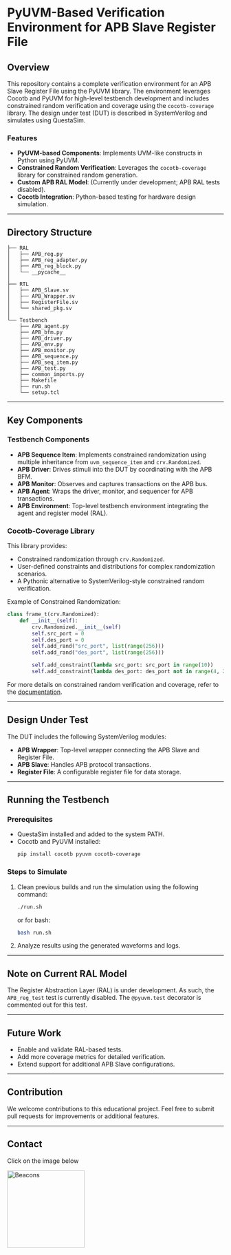 # PyUVM-Based Verification Environment for APB Slave Register File

## Overview

This repository contains a complete verification environment for an APB Slave Register File using the PyUVM library. The environment leverages Cocotb and PyUVM for high-level testbench development and includes constrained random verification and coverage using the `cocotb-coverage` library. The design under test (DUT) is described in SystemVerilog and simulates using QuestaSim.

### Features

- **PyUVM-based Components**: Implements UVM-like constructs in Python using PyUVM.
- **Constrained Random Verification**: Leverages the `cocotb-coverage` library for constrained random generation.
- **Custom APB RAL Model**: (Currently under development; APB RAL tests disabled).
- **Cocotb Integration**: Python-based testing for hardware design simulation.

---

## Directory Structure

```plaintext
├── RAL
│   ├── APB_reg.py
│   ├── APB_reg_adapter.py
│   ├── APB_reg_block.py
│   └── __pycache__
│
├── RTL
│   ├── APB_Slave.sv
│   ├── APB_Wrapper.sv
│   ├── RegisterFile.sv
│   └── shared_pkg.sv
│
└── Testbench
    ├── APB_agent.py
    ├── APB_bfm.py
    ├── APB_driver.py
    ├── APB_env.py
    ├── APB_monitor.py
    ├── APB_sequence.py
    ├── APB_seq_item.py
    ├── APB_test.py
    ├── common_imports.py
    ├── Makefile
    ├── run.sh
    └── setup.tcl
```

---

## Key Components

### Testbench Components

- **APB Sequence Item**: Implements constrained randomization using multiple inheritance from `uvm_sequence_item` and `crv.Randomized`.
- **APB Driver**: Drives stimuli into the DUT by coordinating with the APB BFM.
- **APB Monitor**: Observes and captures transactions on the APB bus.
- **APB Agent**: Wraps the driver, monitor, and sequencer for APB transactions.
- **APB Environment**: Top-level testbench environment integrating the agent and register model (RAL).

### Cocotb-Coverage Library

This library provides:

- Constrained randomization through `crv.Randomized`.
- User-defined constraints and distributions for complex randomization scenarios.
- A Pythonic alternative to SystemVerilog-style constrained random verification.

Example of Constrained Randomization:

```python
class frame_t(crv.Randomized):
    def __init__(self):
        crv.Randomized.__init__(self)
        self.src_port = 0
        self.des_port = 0
        self.add_rand("src_port", list(range(256)))
        self.add_rand("des_port", list(range(256)))

        self.add_constraint(lambda src_port: src_port in range(10))
        self.add_constraint(lambda des_port: des_port not in range(4, 255))
```

For more details on constrained random verification and coverage, refer to the [documentation](https://github.com/mciepluc/cocotb-coverage).

---

## Design Under Test

The DUT includes the following SystemVerilog modules:

- **APB Wrapper**: Top-level wrapper connecting the APB Slave and Register File.
- **APB Slave**: Handles APB protocol transactions.
- **Register File**: A configurable register file for data storage.

---

## Running the Testbench

### Prerequisites

- QuestaSim installed and added to the system PATH.
- Cocotb and PyUVM installed:
  ```bash
  pip install cocotb pyuvm cocotb-coverage
  ```

### Steps to Simulate

1. Clean previous builds and run the simulation using the following command:
   ```bash
   ./run.sh
   ```
   or for bash:
   ```bash
   bash run.sh
   ```
2. Analyze results using the generated waveforms and logs.

---

## Note on Current RAL Model

The Register Abstraction Layer (RAL) is under development. As such, the `APB_reg_test` test is currently disabled. The `@pyuvm.test` decorator is commented out for this test.

---

## Future Work

- Enable and validate RAL-based tests.
- Add more coverage metrics for detailed verification.
- Extend support for additional APB Slave configurations.

---
## Contribution

We welcome contributions to this educational project. Feel free to submit pull requests for improvements or additional features.

---
## Contact

Click on the image below

<a href="https://beacons.ai/amrelbatarny" target="_blank">
  <img align="left" alt="Beacons" width="180px" src="https://www.colormango.com/development/boxshot/beacons-ai_154511.png" />
</a> 
<br>
